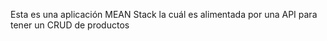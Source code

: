 Esta es una aplicación MEAN Stack la cuál es alimentada por una API para tener un CRUD de productos
